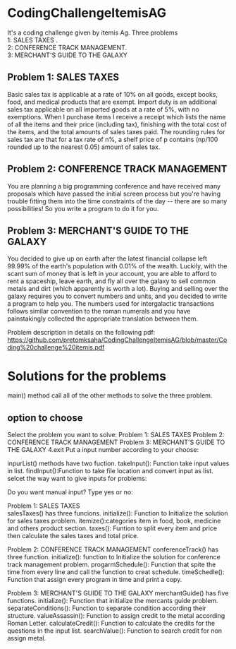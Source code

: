 # CodingChallengeItemisAG
It's a coding challenge given by  itemis Ag. Three problems  
1: SALES TAXES .  
2: CONFERENCE TRACK MANAGEMENT.  
3: MERCHANT'S GUIDE TO THE GALAXY

## Problem 1: SALES TAXES
Basic sales tax is applicable at a rate of 10% on all goods, except books, food, and medical
products that are exempt. Import duty is an additional sales tax
applicable on all imported goods at a rate of 5%, with no exemptions. When I purchase items
I receive a receipt which lists the name of all the items and their price (including tax),
finishing with the total cost of the items,
and the total amounts of sales taxes paid. The rounding rules for sales tax are that for a tax
rate of n%, a shelf price of p contains (np/100 rounded up to the nearest 0.05) amount of
sales tax.

## Problem 2: CONFERENCE TRACK MANAGEMENT
You are planning a big programming conference and have received many proposals which
have passed the initial screen process but you're having trouble fitting them into the time
constraints of the day -- there are so many possibilities! So you write a program to do it for
you.

## Problem 3: MERCHANT'S GUIDE TO THE GALAXY
You decided to give up on earth after the latest financial collapse left 99.99% of the earth's
population with 0.01% of the wealth. Luckily, with the scant sum of money that is left in your
account, you are able to afford to rent a spaceship, leave earth, and fly all over the galaxy to
sell common metals and dirt (which apparently is worth a lot).
Buying and selling over the galaxy requires you to convert numbers and units, and you
decided to write a program to help you.
The numbers used for intergalactic transactions follows similar convention to the roman
numerals and you have painstakingly collected the appropriate translation between them.

Problem description in details on the following pdf:  https://github.com/pretomksaha/CodingChallengeItemisAG/blob/master/Coding%20challenge%20itemis.pdf

# Solutions for the problems
main() method call all of the other methods to solve the three problem.
## option to choose

Select the problem you want to solve:
	Problem 1: SALES TAXES 
	Problem 2: CONFERENCE TRACK MANAGEMENT 
	Problem 3: MERCHANT'S GUIDE TO THE GALAXY 
	4.exit
Put a input number according to your choose:

inpurList() methods have two fuction.
takeInput(): Function take input values in list.
findInput():Function to take file location and convert input as list.
selcet the way want to give inputs for problems:

Do you want manual input?
Type yes or no:

Problem 1: SALES TAXES\
salesTaxes() has three funcions.
initialize(): Function to Initialize the solution for sales taxes problem.
itemize():categories item in food, book, medicine and others product section.
taxes(): Funtion to split every item and price then calculate the sales taxes and total price.

Problem 2: CONFERENCE TRACK MANAGEMENT 
conferenceTrack() has three function.
initialize(): function to Initialize the solution for conference track management problem.
progarmSchedule(): Function that spite the time from every line and call the function to creat schedule.
timeSchedle(): Function that assign every program in time and print a copy.

Problem 3: MERCHANT'S GUIDE TO THE GALAXY
merchantGuide() has five functions.
initialize(): Function that initialize the mercants guide problem.
separateConditions(): Function to separate condition according their structure.
valueAssassin(): Function to assign credit to the metal according Roman Letter.
calculateCredit(): Function to calculate the credits for the questions in the input list.
searchValue(): Function to search credit for non assign metal.
